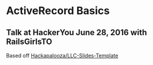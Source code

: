 # ActiveRecord Basics
## Talk at HackerYou June 28, 2016 with RailsGirlsTO



Based off [Hackapalooza/LLC-Slides-Template](https://github.com/Hackapalooza/LLC-Slides-Template)